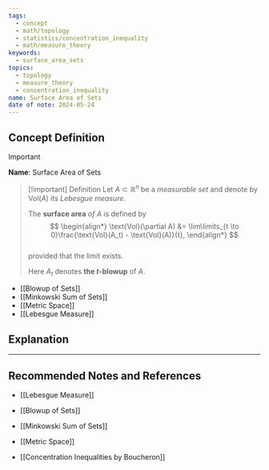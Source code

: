 ```yaml
---
tags:
  - concept
  - math/topology
  - statistics/concentration_inequality
  - math/measure_theory
keywords:
  - surface_area_sets
topics:
  - topology
  - measure_theory
  - concentration_inequality
name: Surface Area of Sets
date of note: 2024-05-24
---
```


## Concept Definition

>[!important]
>**Name**: Surface Area of Sets


>[!important] Definition
>Let $A \subset \mathbb{R}^n$ be a *measurable set* and denote by $\text{Vol}(A)$ its *Lebesgue measure*. 
>
>The **surface area** *of* $A$ is defined by
>$$
> \begin{align*}
> \text{Vol}(\partial A) &= \lim\limits_{t \to 0}\frac{\text{Vol}(A_t) - \text{Vol}(A)}{t},
> \end{align*}
>$$  
>provided that the limit exists. 
>
>Here $A_t$ denotes **the $t$-blowup** of $A$.

- [[Blowup of Sets]]
- [[Minkowski Sum of Sets]]
- [[Metric Space]]
- [[Lebesgue Measure]]

## Explanation





-----------
##  Recommended Notes and References

- [[Lebesgue Measure]]

- [[Blowup of Sets]]
- [[Minkowski Sum of Sets]]
- [[Metric Space]]

- [[Concentration Inequalities by Boucheron]]